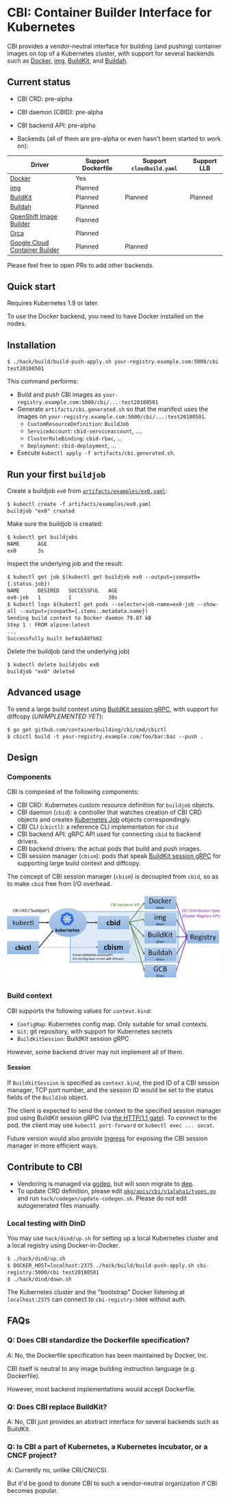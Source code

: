 # CBI: Container Builder Interface for Kubernetes

CBI provides a vendor-neutral interface for building (and pushing) container images on top of a Kubernetes cluster,
with support for several backends such as [Docker](https://www.docker.com), [img](https://github.com/genuinetools/img), [BuildKit](https://github.com/moby/buildkit), and [Buildah](https://github.com/projectatomic/buildah).

## Current status

* CBI CRD: pre-alpha
* CBI daemon (CBID): pre-alpha
* CBI backend API: pre-alpha

* Backends (all of them are pre-alpha or even hasn't been started to work on):

Driver | Support Dockerfile | Support `cloudbuild.yaml` | Support LLB
--- | --- | --- | ---
[Docker](https://www.docker.com) | Yes | |
[img](https://github.com/genuinetools/img) | Planned | |
[BuildKit](https://github.com/moby/buildkit) | Planned | Planned | Planned
[Buildah](https://github.com/projectatomic/buildah) | Planned | |
[OpenShift Image Builder](https://github.com/openshift/imagebuilder) | Planned | |
[Orca](https://github.com/cyphar/orca-build) | Planned | |
[Google Cloud Container Builder](https://cloud.google.com/container-builder/) | Planned | Planned |

Please feel free to open PRs to add other backends.

<!-- TODO: figure out possibility for supporting Bazel and OpenShift S2I. -->

## Quick start

Requires Kubernetes 1.9 or later.

To use the Docker backend, you need to have Docker installed on the nodes.

## Installation

```
$ ./hack/build/build-push-apply.sh your-registry.example.com:5000/cbi test20180501
```

This command performs:

* Build and push CBI images as `your-registry.example.com:5000/cbi/...:test20180501`
* Generate `artifacts/cbi.generated.sh` so that the manifest uses the images on `your-registry.example.com:5000/cbi/...:test20180501`.
    * `CustomResourceDefinition`: `BuildJob`
    * `ServiceAccount`: `cbid-serviceaccount`, ....
    * `ClusterRoleBinding`: `cbid-rbac`, ...
    * `Deployment`: `cbid-deployment`, ...
* Execute `kubectl apply -f artifacts/cbi.generated.sh`.

## Run your first `buildjob`

Create a buildjob `ex0` from [`artifacts/examples/ex0.yaml`](artifacts/examples/ex0.yaml):
```console
$ kubectl create -f artifacts/examples/ex0.yaml
buildjob "ex0" created
```

Make sure the buildjob is created:
```console
$ kubectl get buildjobs
NAME      AGE
ex0       3s
```

Inspect the underlying job and the result:
```console
$ kubectl get job $(kubectl get buildjob ex0 --output=jsonpath={.status.job})
NAME      DESIRED   SUCCESSFUL   AGE
ex0-job   1         1            30s
$ kubectl logs $(kubectl get pods --selector=job-name=ex0-job --show-all --output=jsonpath={.items..metadata.name})
Sending build context to Docker daemon 79.87 kB
Step 1 : FROM alpine:latest
...
Successfully built bef4a548fb02
```

Delete the buildjob (and the underlying job)
```console
$ kubectl delete buildjobs ex0
buildjob "ex0" deleted
```

## Advanced usage

To send a large build context using [BuildKit session gRPC](https://github.com/moby/buildkit/blob/9f6d9a9e78f18b2ffc6bc4f211092722685cc853/session/filesync/filesync.proto), with support for diffcopy (*UNIMPLEMENTED YET*):

```console
$ go get github.com/containerbuilding/cbi/cmd/cbictl
$ cbictl build -t your-registry.example.com/foo/bar:baz --push .
```

## Design

### Components

CBI is composed of the following components:

* CBI CRD: Kubernetes custom resource definition for `buildjob` objects.
* CBI daemon (`cbid`): a controller that watches creation of CBI CRD objects and creates [Kubernetes Job](https://kubernetes.io/docs/concepts/workloads/controllers/jobs-run-to-completion/#what-is-a-job) objects correspondingly.
* CBI CLI (`cbictl`): a reference CLI implementation for `cbid`
* CBI backend API: gRPC API used for connecting `cbid` to backend drivers.
* CBI backend drivers: the actual pods that build and push images.
* CBI session manager (`cbism`): pods that speak [BuildKit session gRPC](https://github.com/moby/buildkit/blob/9f6d9a9e78f18b2ffc6bc4f211092722685cc853/session/filesync/filesync.proto) for supporting large build context and diffcopy.

The concept of CBI session manager (`cbism`) is decoupled from `cbid`, so as to make `cbid` free from I/O overhead.

![cbi.png](./docs/cbi.png)

### Build context

CBI supports the following values for `context.kind`:

* `ConfigMap`: Kubernetes config map. Only suitable for small contexts.
* `Git`: git repository, with support for Kubernetes secrets 
* `BuildkitSession`: BuildKit session gRPC

However, some backend driver may not implement all of them.

#### Session

If `BuildkitSession` is specified as `context.kind`, the pod ID of a CBI session manager, TCP port number, and the session ID would be set to the status fields of the `BuildJob` object.

The client is expected to send the context to the specified session manager pod using BuildKit session gRPC (via [the HTTP/1.1 gate](https://github.com/moby/buildkit/blob/b7424f41fdf60b178c5227abdd54cb615161123d/session/manager.go#L46)).
To connect to the pod, the client may use `kubectl port-forward` or `kubectl exec ... socat`.

Future version would also provide [Ingress](https://kubernetes.io/docs/concepts/services-networking/ingress/) for exposing the CBI session manager in more efficient ways.

## Contribute to CBI

* Vendoring is managed via [godep](https://github.com/tools/godep), but will soon migrate to [dep](https://github.com/golang/dep).
* To update CRD definition, please edit [`pkg/apis/cbi/v1alpha1/types.go`](pkg/apis/cbi/v1alpha1/types.go) and run `hack/codegen/update-codegen.sh`. Please do not edit autogenerated files manually.

### Local testing with DinD

You may use `hack/dind/up.sh` for setting up a local Kubernetes cluster and a local registry using Docker-in-Docker.

```console
$ ./hack/dind/up.sh
$ DOCKER_HOST=localhost:2375 ./hack/build/build-push-apply.sh cbi-registry:5000/cbi test20180501
$ ./hack/dind/down.sh
```
The Kubernetes cluster and the "bootstrap" Docker listening at `localhost:2375` can connect to `cbi-registry:5000` without auth.


## FAQs

### Q: Does CBI standardize the Dockerfile specification?

A: No, the Dockerfile specification has been maintained by Docker, Inc.

CBI itself is neutral to any image building instruction language (e.g. Dockerfile).

However, most backend implementations would accept Dockerfile.

### Q: Does CBI replace BuildKit?

A: No, CBI just provides an abstract interface for several backends such as BuildKit.

### Q: Is CBI a part of Kubernetes, a Kubernetes incubator, or a CNCF project?

A: Currently no, unlike CRI/CNI/CSI.

But it'd be good to donate CBI to such a vendor-neutral organization if CBI becomes popular.
